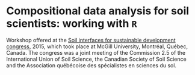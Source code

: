 # Compositional data analysis for soil scientists: working with `R`

Workshop offered at the [Soil interfaces for sustainable development congress](http://ismom2015.conference.mcgill.ca/index0f50.html), 2015, which took place at McGill University, Montréal, Québec, Canada. The congress was a joint meeting of the Commission 2.5 of the International Union of Soil Science, the Canadian Society of Soil Science and the Association québécoise des spécialistes en sciences du sol.
